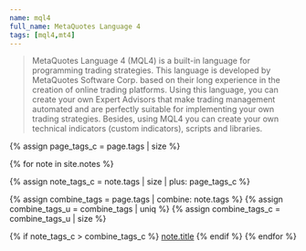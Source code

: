 ```yaml
---
name: mql4
full_name: MetaQuotes Language 4
tags: [mql4,mt4]
---
```

>MetaQuotes Language 4 (MQL4) is a built-in language for programming trading strategies. This language is developed by MetaQuotes Software Corp. based on their long experience in the creation of online trading platforms. Using this language, you can create your own Expert Advisors that make trading management automated and are perfectly suitable for implementing your own trading strategies. Besides, using MQL4 you can create your own technical indicators (custom indicators), scripts and libraries.

{% assign page_tags_c = page.tags | size %}

{% for note in site.notes %}

  {% assign note_tags_c = note.tags | size | plus: page_tags_c  %}

  {% assign combine_tags = page.tags | combine: note.tags %}
  {% assign combine_tags_u = combine_tags | uniq %}
  {% assign combine_tags_c = combine_tags_u | size %}
  
  {% if note_tags_c > combine_tags_c %}
    [note.title](note.url)
  {% endif %}
{% endfor %}
